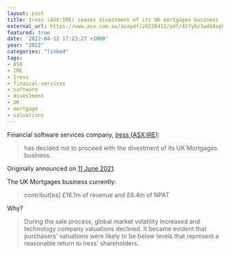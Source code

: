 ```yaml
---
layout: post
title: Iress (ASX:IRE) ceases divestment of its UK mortgages business
external_url: https://www.asx.com.au/asxpdf/20220412/pdf/457y6z3wd68spk.pdf
featured: true
date: '2022-04-12 17:23:27 +1000'
year: "2022"
categories: "linked"
tags:
- ASX
- IRE
- Iress
- finaical-services
- software
- divestment
- UK
- mortgage
- valuations
---
```


Financial software services company, [Iress (ASX:IRE)](https://www2.asx.com.au/markets/company/IRE):

> has decided not to proceed with the divestment of its UK Mortgages business.

Originally announced on [11 June 2021](https://cdn-api.markitdigital.com/apiman-gateway/ASX/asx-research/1.0/file/2924-02383851-3A568733?access_token=83ff96335c2d45a094df02a206a39ff4).

The UK Mortgages business currently: 

> contribut[es] £16.1m of revenue and £6.4m of NPAT

 Why?
 
 > During the sale process, global market volatility increased and technology company valuations declined. It became evident that purchasers' valuations were likely to be below levels that represent a reasonable return to Iress' shareholders. 

